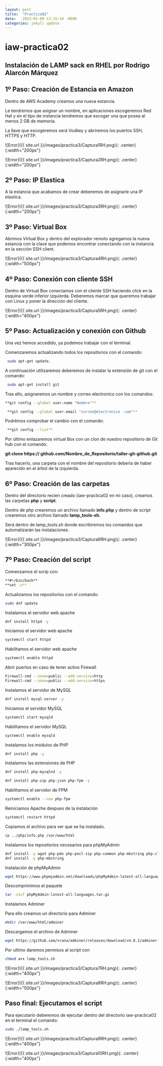 ```yaml
---
layout: post
title:  "Practica02"
date:   2023-03-09 13:15:34 -0600
categories: jekyll update
---
```

# iaw-practica02
## Instalación de LAMP sack en RHEL por Rodrigo Alarcón Márquez


## 1º Paso: Creación de Estancia en Amazon

Dentro de AWS Academy creamos una nueva estancia.

Le tendremos que asignar un nombre, en aplicaciones escogeremos Red Hat y en el tipo de instancia tendremos que escoger una que posea al menos 2 GB de memoria.  

La llave que escogeremos será Vodkey y abriremos los puertos SSH, HTTPS y HTTP.



![Error]({{ site.url }}/images/practica3/Captura1RH.png){: .center}{:width="200px"}

![Error]({{ site.url }}/images/practica3/Captura2RH.png){: .center}{:width="200px"}
## 2º Paso: IP Elastica

A la estancia que acabamos de crear deberemos de asignarle una IP elastica.

![Error]({{ site.url }}/images/practica3/Captura3RH.png){: .center}{:width="200px"}

## 3º Paso: Virtual Box

Abrimos Virtual Box y dentro del explorador remoto agregamos la nueva estancia con la clave que podemos encontrar conectando con la instancia en la sección SSH client.

![Error]({{ site.url }}/images/practica3/Captura4RH.png){: .center}{:width="500px"}

## 4º Paso: Conexión con cliente SSH

Dentro de Virtual Box conectamos con el cliente SSH haciendo click en la esquina verde inferior izquierda. Deberemos marcar que queremos trabajar con Linux y poner la dirección del cliente.

![Error]({{ site.url }}/images/practica3/Captura5RH.png){: .center}{:width="400px"}


## 5º Paso: Actualización y conexión con Github

Una vez hemos accedido, ya podemos trabajar con el terminal.

Comenzaremos actualizando todos los repositorios con el comando:
```bash
 sudo apt-get update.
```

A continuación utilizaremos deberemos de instalar la extensión de git con el comando:  
```bash
 sudo apt-get install git
 ```

Tras ello, asignaremos un nombre y correo electronico con los comandos:  
```bash
**git config --global user.name "Nombre"**

 **git config --global user.email "correo@electronico .com"**
```
Podrémos comprobar el cambio con el comando: 
```bash
 **git config --list**
```
Por último enlazaremos virtual Box con un clon de nuestro repositorio de Git hub con el comando:  

**git clone https:// github.com/Nombre_de_Repositorio/taller-git-github.git**

Tras hacerlo, una carpeta con el nombre del repositorio debería de haber aparecido en el árbol de la izquierda.


## 6º Paso: Creación de las carpetas

Dentro del directorio recien creado (iaw-practica02 en mi caso), creamos las carpetas **php** y **script**.  

Dentro de php crearemos un archivo llamado **info.php** y dentro de script crearemos otro archivo llamado **lamp_tools-sh.**

Será dentro de lamp_tools.sh donde escribiremos los comandos que automatizarán las instalaciones.


![Error]({{ site.url }}/images/practica3/Captura6RH.png){: .center}{:width="300px"}

## 7º Paso: Creación del script

Comenzamos el scrip con:
```bash
**#!/bin/bash**  
**set -x**
```

Actualizamos los repositorios con el comando: 
```bash 
sudo dnf update
```

Instalamos el servidor web apache
```bash
dnf install httpd -y
```
Iniciamos el servidor web apache
```bash
systemctl start httpd
```
Habilitamos el servidor web apache
```bash
systemctl enable httpd
```
Abrir puertos en caso de tener activo Firewall
```bash
Firewall-cmd --zone=public --add-service=http
Firewall-cmd --zone=public --add-service=https
```

Instalamos el servidor de MySQL
```bash
dnf install mysql-server -y
```

Iniciamos el servidor MySQL
```bash
systemctl start mysqld
```
Habilitamos el servidor MySQL
```bash
systemctl enable mysqld
```
Instalamos los módulos de PHP
```bash
dnf install php -y
```
Instalamos las extensiones de PHP
```bash
dnf install php-mysqlnd -y

dnf install php-zip php-json php-fpm -y
```
Habilitamos el servidor de FPM
```bash
systemctl enable --now php-fpm
```
Reiniciamos Apache despues de la instalación
```bash
systemctl restart httpd
```
Copiamos el archivo para ver que se ha instalado.
```bash
cp ../php/info.php /var/www/html
```
Instalamos los repositorios necesarios para phpMyAdmin
```bash
dnf install -y wget php-pdo php-pecl-zip php-common php-mbstring php-cli php-xml tar
dnf install -y php-mbstring 
```
Instalación de phpMyAdmin
```bash
wget https://www.phpmyadmin.net/downloads/phpMyAdmin-latest-all-languages.tar.
```
Descomprimimos el paquete
```bash
tar -zxvf phpMyAdmin-latest-all-languages.tar.gz
```
Instalamos Adminer  

Para ello creamos un directorio para Adminer
```bash
mkdir /var/www/html/adminer
```
Descargamos el archivo de Adminer
```bash
wget https://github.com/vrana/adminer/releases/download/v4.8.1/adminer-4.8.1-mysql.php
```

Por ultimo daremos permisos al script con 
```bash
chmod a+x lamp_tools.sh
```

![Error]({{ site.url }}/images/practica3/Captura7RH.png){: .center}{:width="400px"}

![Error]({{ site.url }}/images/practica3/Captura8RH.png){: .center}{:width="500px"}

## Paso final: Ejecutamos el script

Para ejecutarlo deberemos de  ejecutar dentro del directorio iaw-practica02 en el terminal el comando: 
```bash
sudo ./lamp_tools.sh
```

  
![Error]({{ site.url }}/images/practica3/Captura9RH.png){: .center}{:width="400px"}

![Error]({{ site.url }}/images/practica3/Captura10RH.png){: .center}{:width="400px"}
